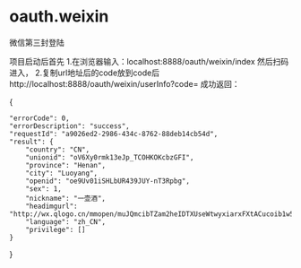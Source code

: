 # oauth.weixin
微信第三封登陆

项目启动后首先
1.在浏览器输入：localhost:8888/oauth/weixin/index
然后扫码进入，
2.复制url地址后的code放到code后
http://localhost:8888/oauth/weixin/userInfo?code=
成功返回：

{
    
    "errorCode": 0,
    "errorDescription": "success",
    "requestId": "a9026ed2-2986-434c-8762-88deb14cb54d",
    "result": {
        "country": "CN",
        "unionid": "oV6Xy0rmk13eJp_TCOHKOKcbzGFI",
        "province": "Henan",
        "city": "Luoyang",
        "openid": "oe9Uv01iSHLbUR439JUY-nT3Rpbg",
        "sex": 1,
        "nickname": "一壶酒",
        "headimgurl": "http://wx.qlogo.cn/mmopen/muJQmcibTZam2heIDTXUseWtwyxiarxFXtACucoib1w5PibiaDun7EJibw6ibfC0z1XxSpmjmickKK0Ms2nwCOezy9WYLp14rH1RhjEib/0",
        "language": "zh_CN",
        "privilege": []
    }
}

